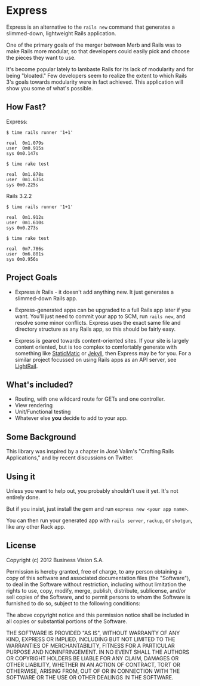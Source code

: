 # Express

Express is an alternative to the `rails new` command that generates a
slimmed-down, lightweight Rails application.

One of the primary goals of the merger between Merb and Rails was to make Rails
more modular, so that developers could easily pick and choose the pieces they
want to use.

It's become popular lately to lambaste Rails for its lack of modularity and for
being "bloated." Few developers seem to realize the extent to which Rails 3's
goals towards modularity were in fact achieved. This application will show you
some of what's possible.

## How Fast?

Express:

    $ time rails runner '1+1'

    real  0m1.079s
    user  0m0.915s
    sys 0m0.147s

    $ time rake test

    real  0m1.878s
    user  0m1.635s
    sys 0m0.225s

Rails 3.2.2

    $ time rails runner '1+1'

    real  0m1.912s
    user  0m1.610s
    sys 0m0.273s

    $ time rake test

    real  0m7.786s
    user  0m6.801s
    sys 0m0.956s

## Project Goals

* Express *is* Rails - it doesn't add anything new. It just generates a
  slimmed-down Rails app.

* Express-generated apps can be upgraded to a full Rails app later if you want.
  You'll just need to commit your app to SCM, run `rails new`, and resolve some
  minor conflicts. Express uses the exact same file and directory structure as
  any Rails app, so this should be fairly easy.

* Express is geared towards content-oriented sites. If your site is largely
  content oriented, but is too complex to comfortably generate with something
  like [StaticMatic](http://staticmatic.rubyforge.org/) or
  [Jekyll](https://github.com/mojombo/jekyll), then Express may be for you. For
  a similar project focussed on using Rails apps as an API server, see
  [LightRail](https://github.com/lightness/lightrail).

## What's included?

* Routing, with one wildcard route for GETs and one controller.
* View rendering
* Unit/Functional testing
* Whatever else **you** decide to add to your app.


## Some Background

This library was inspired by a chapter in José Valim's "Crafting Rails
Applications," and by recent discussions on Twitter.

## Using it

Unless you want to help out, you probably shouldn't use it yet. It's not
entirely done.

But if you insist, just install the gem and run `express new <your app name>`.

You can then run your generated app with `rails server`, `rackup`, or `shotgun`,
like any other Rack app.

## License

Copyright (c) 2012 Business Vision S.A.

Permission is hereby granted, free of charge, to any person obtaining a copy of
this software and associated documentation files (the "Software"), to deal in
the Software without restriction, including without limitation the rights to
use, copy, modify, merge, publish, distribute, sublicense, and/or sell copies of
the Software, and to permit persons to whom the Software is furnished to do so,
subject to the following conditions:

The above copyright notice and this permission notice shall be included in all
copies or substantial portions of the Software.

THE SOFTWARE IS PROVIDED "AS IS", WITHOUT WARRANTY OF ANY KIND, EXPRESS OR
IMPLIED, INCLUDING BUT NOT LIMITED TO THE WARRANTIES OF MERCHANTABILITY, FITNESS
FOR A PARTICULAR PURPOSE AND NONINFRINGEMENT. IN NO EVENT SHALL THE AUTHORS OR
COPYRIGHT HOLDERS BE LIABLE FOR ANY CLAIM, DAMAGES OR OTHER LIABILITY, WHETHER
IN AN ACTION OF CONTRACT, TORT OR OTHERWISE, ARISING FROM, OUT OF OR IN
CONNECTION WITH THE SOFTWARE OR THE USE OR OTHER DEALINGS IN THE SOFTWARE.
